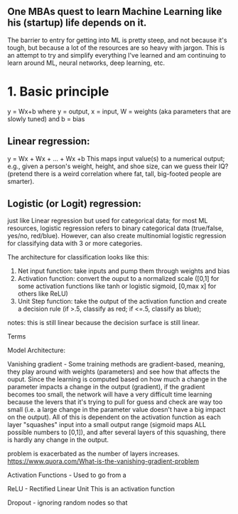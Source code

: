 ## One MBAs quest to learn Machine Learning like his (startup) life depends on it.
The barrier to entry for getting into ML is pretty steep, and not because it's tough, but because a lot of the resources are so heavy with jargon. This is an attempt to try and simplify everything I've learned and am continuing to learn around ML, neural networks, deep learning, etc.

# 1. Basic principle
y = Wx+b
where y = output, x = input, W = weights (aka parameters that are slowly tuned) and b = bias

## Linear regression:
y = Wx + Wx + ... + Wx +b
This maps input value(s) to a numerical output; e.g., given a person's weight, height, and shoe size, can we guess their IQ?
(pretend there is a weird correlation where fat, tall, big-footed people are smarter).

## Logistic (or Logit) regression:
just like Linear regression but used for categorical data;
for most ML resources, logistic regression refers to binary categorical data (true/false, yes/no, red/blue). However, can also create
multinomial logistic regression for classifying data with 3 or more categories.

The architecture for classification looks like this:
1. Net input function: take inputs and pump them through weights and bias
2. Activation function: convert the ouput to a normalized scale ([0,1] for some activation functions like tanh or logistic sigmoid, [0,max x] for others like ReLU)
3. Unit Step function: take the output of the activation function and create a decision rule (if >.5, classify as red; if <=.5, classify as blue);

notes: this is still linear because the decision surface is still linear.

Terms

Model Architecture:

Vanishing gradient -
Some training methods are gradient-based, meaning, they play around with weights (parameters) and
see how that affects the ouput. Since the learning is computed based on how much a change in the parameter
impacts a change in the output (gradient), if the gradient becomes too small, the network will have a very difficult
time learning because the levers that it's trying to pull for guess and check are way too small (i.e. a large change in the
parameter value doesn't have a big impact on the output). All of this is dependent on the activation function as each layer "squashes"
input into a small output range (sigmoid maps ALL possible numbers to [0,1]), and after several layers of this squashing, there is hardly any change in the output.

problem is exacerbated as the number of layers increases.
https://www.quora.com/What-is-the-vanishing-gradient-problem


Activation Functions -
Used to go from a

ReLU - Rectified Linear Unit
This is an activation function


Dropout - ignoring random nodes so that
